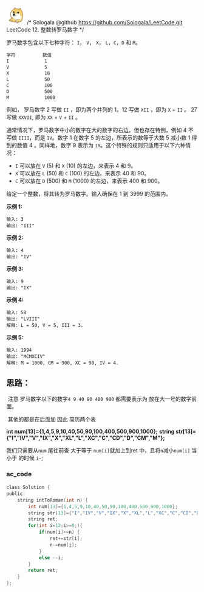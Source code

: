 ![](https://github.com/Sologala/SomeThings/blob/master/face.jpg?raw=true)
/*
    Sologala   @github    https://github.com/Sologala/LeetCode.git
    LeetCode   12. 整数转罗马数字
*/

罗马数字包含以下七种字符： `I`， `V`， `X`， `L`，`C`，`D` 和 `M`。

```
字符          数值
I             1
V             5
X             10
L             50
C             100
D             500
M             1000
```

例如， 罗马数字 2 写做 `II` ，即为两个并列的 1。12 写做 `XII` ，即为 `X` + `II` 。 27 写做  `XXVII`, 即为 `XX` + `V` + `II` 。

通常情况下，罗马数字中小的数字在大的数字的右边。但也存在特例，例如 4 不写做 `IIII`，而是 `IV`。数字 1 在数字 5 的左边，所表示的数等于大数 5 减小数 1 得到的数值 4 。同样地，数字 9 表示为 `IX`。这个特殊的规则只适用于以下六种情况：

- `I` 可以放在 `V` (5) 和 `X` (10) 的左边，来表示 4 和 9。
- `X` 可以放在 `L` (50) 和 `C` (100) 的左边，来表示 40 和 90。 
- `C` 可以放在 `D` (500) 和 `M` (1000) 的左边，来表示 400 和 900。

给定一个整数，将其转为罗马数字。输入确保在 1 到 3999 的范围内。

**示例 1:**

```
输入: 3
输出: "III"
```

**示例 2:**

```
输入: 4
输出: "IV"
```

**示例 3:**

```
输入: 9
输出: "IX"
```

**示例 4:**

```
输入: 58
输出: "LVIII"
解释: L = 50, V = 5, III = 3.
```

**示例 5:**

```
输入: 1994
输出: "MCMXCIV"
解释: M = 1000, CM = 900, XC = 90, IV = 4.
```

## **思路：**

​	注意  罗马数字以下的数字`4 9 40 90 400 900` 都需要表示为 放在大一号的数字前面。

​	其他的都是在后面加 因此 简历两个表

**int num[13]={1,4,5,9,10,40,50,90,100,400,500,900,1000};**
**string str[13]={"I","IV","V","IX","X","XL","L","XC","C","CD","D","CM","M"};**

我们只需要从`num` 尾往前查 大于等于 `num[i]`就加上到ret 中，且将`n`减小`num[i]` 当小于 的时候 `i—`;

  

### **ac_code**

```c
class Solution {
public:
    string intToRoman(int n) {
        int num[13]={1,4,5,9,10,40,50,90,100,400,500,900,1000};
        string str[13]={"I","IV","V","IX","X","XL","L","XC","C","CD","D","CM","M"};
        string ret;
        for(int i=12;i>=0;){
            if(num[i]<=n) {
                ret+=str[i];
                n-=num[i];
            }
            else --i;
        }
        return ret;
    }
};
```